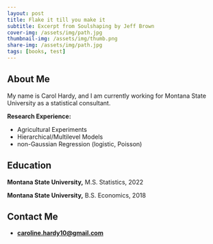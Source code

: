 ```yaml
---
layout: post
title: Flake it till you make it
subtitle: Excerpt from Soulshaping by Jeff Brown
cover-img: /assets/img/path.jpg
thumbnail-img: /assets/img/thumb.png
share-img: /assets/img/path.jpg
tags: [books, test]
---
```


## About Me

My name is Carol Hardy, and I am currently working for Montana State
University as a statistical consultant.

**Research Experience:**

-   Agricultural Experiments
-   Hierarchical/Multilevel Models
-   non-Gaussian Regression (logistic, Poisson)

## Education

**Montana State University,** M.S. Statistics, 2022

**Montana State University,** B.S. Economics, 2018

## Contact Me

-   **<caroline.hardy10@gmail.com>**
